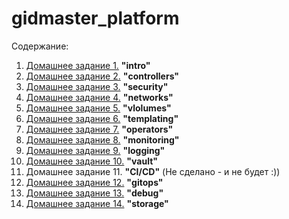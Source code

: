 # gidmaster_platform

Содержание:

1. [Домашнее задание 1.](kubernetes-intro/README.md) **"intro"**
2. [Домашнее задание 2.](kubernetes-controllers/README.md) **"controllers"**
3. [Домашнее задание 3.](kubernetes-security/README.md) **"security"**
4. [Домашнее задание 4.](kubernetes-networks/README.md) **"networks"**
5. [Домашнее задание 5.](kubernetes-vlolumes/README.md) **"vlolumes"**
6. [Домашнее задание 6.](kubernetes-templating/README.md) **"templating"**
7. [Домашнее задание 7.](kubernetes-operators/README.md) **"operators"**
8. [Домашнее задание 8.](kubernetes-monitoring/README.md) **"monitoring"**
9. [Домашнее задание 9.](kubernetes-logging/README.md) **"logging"**
10. [Домашнее задание 10.](kubernetes-vault/README.md) **"vault"**
11. Домашнее задание 11. **"CI/CD"** (Не сделано - и не будет :))
12. [Домашнее задание 12.](kubernetes-gitops/README.md) **"gitops"**
13. [Домашнее задание 13.](kubernetes-debug/README.md) **"debug"**
14. [Домашнее задание 14.](kubernetes-storage/README.md) **"storage"**
